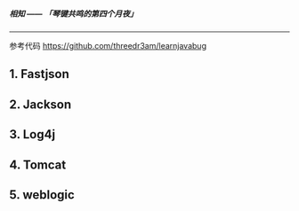##### **相知 —— 「琴键共鸣的第四个月夜」**

---

参考代码 https://github.com/threedr3am/learnjavabug



## 1. Fastjson



## 2. Jackson



## 3. Log4j



## 4. Tomcat



## 5. weblogic
